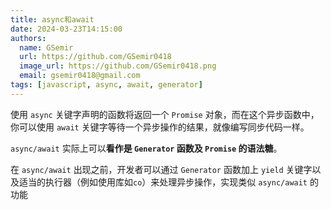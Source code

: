 ```yaml
---
title: async和await
date: 2024-03-23T14:15:00
authors:
  name: GSemir
  url: https://github.com/GSemir0418
  image_url: https://github.com/GSemir0418.png
  email: gsemir0418@gmail.com
tags: [javascript, async, await, generator]
---
```


使用 `async` 关键字声明的函数将返回一个 `Promise` 对象，而在这个异步函数中，你可以使用 `await` 关键字等待一个异步操作的结果，就像编写同步代码一样。

`async/await` 实际上可以**看作是 `Generator` 函数及 `Promise` 的语法糖**。

在 `async/await` 出现之前，开发者可以通过 `Generator` 函数加上 `yield` 关键字以及适当的执行器（例如使用库如`co`）来处理异步操作，实现类似 `async/await` 的功能